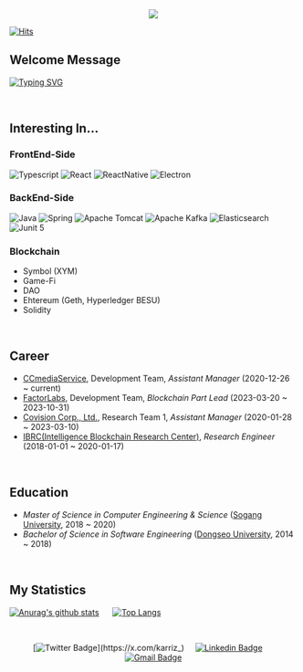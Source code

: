 <div align="center">
 <img src="https://capsule-render.vercel.app/api?type=waving&height=300&color=gradient&text=karriz-dev&section=header&reversal=false&textBg=false&descAlign=50&descAlignY=58&desc=Symbol%20|%20XYM%20|%20Blockchain%20|%20web3.js%20|%20Software%20Enginnering&descSize=12&fontAlignY=38" />
</div>

[![Hits](https://hits.seeyoufarm.com/api/count/incr/badge.svg?url=https%3A%2F%2Fgithub.com%2Fkarriz-dev&count_bg=%23AD4AE2&title_bg=%23404040&icon=&icon_color=%23E7E7E7&title=hits&edge_flat=false)](https://hits.seeyoufarm.com)

## Welcome Message
[![Typing SVG](https://readme-typing-svg.demolab.com?font=Fira+Code&duration=1500&pause=2000&color=7D4CDC&center=true&vCenter=true&random=true&width=550&lines=Hello%2C+I'm+Blockchain+Developer+Karriz+%F0%9F%98%83)](https://karriz.me)

<br>

## Interesting In...
### FrontEnd-Side
![Typescript](https://img.shields.io/badge/Typescript-white?style=for-the-badge&logo=typescript)
![React](https://img.shields.io/badge/React-white?style=for-the-badge&logo=react)
![ReactNative](https://img.shields.io/badge/React%20Native-white?style=for-the-badge&logo=react)
![Electron](https://img.shields.io/badge/Electron-272A37?style=for-the-badge&logo=electron)

### BackEnd-Side
![Java](https://img.shields.io/badge/Java-orange?style=for-the-badge&logo=java)
![Spring](https://img.shields.io/badge/Spring-white?style=for-the-badge&logo=spring)
![Apache Tomcat](https://img.shields.io/badge/Apache%20Tomcat-red?style=for-the-badge&logo=apache-tomcat)
![Apache Kafka](https://img.shields.io/badge/Apache%20Kafka-black?style=for-the-badge&logo=apache-kafka)
![Elasticsearch](https://img.shields.io/badge/Elasticsearch-skyblue?style=for-the-badge&logo=elasticsearch)
![Junit 5](https://img.shields.io/badge/Junit%205-white?style=for-the-badge&logo=junit5)

### Blockchain
+ Symbol (XYM)
+ Game-Fi
+ DAO
+ Ehtereum (Geth, Hyperledger BESU)
+ Solidity

<br>

## Career
+ [CCmediaService](http://ccmedia.co.kr), Development Team, *Assistant Manager* (2020-12-26 ~ current)  
+ [FactorLabs](https://factorlabs.net/index.en.php), Development Team, *Blockchain Part Lead* (2023-03-20 ~ 2023-10-31)  
+ [Covision Corp., Ltd.](https://www.covision.co.kr), Research Team 1, *Assistant Manager* (2020-01-28 ~ 2023-03-10)  
+ [IBRC(Intelligence Blockchain Research Center)](http://itrcblockchain.com/), *Research Engineer* (2018-01-01 ~ 2020-01-17)  

<br>

## Education
+ *Master of Science in Computer Engineering & Science* ([Sogang University](https://cs.sogang.ac.kr/cs/index_new.html), 2018 ~ 2020)
+ *Bachelor of Science in Software Engineering* ([Dongseo University](https://uni.dongseo.ac.kr/software), 2014 ~ 2018)

<br>

## My Statistics
 [![Anurag's github stats](https://github-readme-stats.vercel.app/api?username=karriz-dev&theme=midnight-purple&rank_icon=percentile)](https://github.com/anuraghazra/github-readme-stats)
 &nbsp;&nbsp;&nbsp;&nbsp;&nbsp;[![Top Langs](https://github-readme-stats.vercel.app/api/top-langs/?username=karriz-dev&hide_progress=true)](https://github.com/anuraghazra/github-readme-stats)

<br>


<div align=center>

[![Twitter Badge](https://img.shields.io/badge/-X(Twitter)-black?style=flat&logo=x&logoColor=white&link=https://x.com/karriz_)](https://x.com/karriz_)
&nbsp;&nbsp;&nbsp;&nbsp;[![Linkedin Badge](https://img.shields.io/badge/-LinkedIn-blue?style=flat&logo=Linkedin&logoColor=white&link=https://www.linkedin.com/in/%EB%8F%99%ED%98%84-%EC%9D%B4-73b955161/)](https://www.linkedin.com/in/%EB%8F%99%ED%98%84-%EC%9D%B4-73b955161/)
&nbsp;&nbsp;&nbsp;&nbsp;[![Gmail Badge](https://img.shields.io/badge/Gmail-d14836?style=flat&logo=Gmail&logoColor=white&link=mailto:ldh1428a@gmail.com)](mailto:ldh1428a@gmail.com)

</div>
